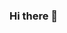 ### Hi there 👋

<!--
**glober100/glober100** is a ✨ _special_ ✨ repository because its `README.md` (this file) appears on your GitHub profile.

Here are some ideas to get you started:

- 🔭 I’m currently working on blogging
- 🌱 I’m currently learning hiw to blog
- 👯 I’m looking to collaborate with other bloggers
- 🤔 I’m looking for help with income for blogging
- 💬 Ask me about anything
- 📫 How to reach me: brando02391@gmail.com
- 😄 Pronouns: He/Him
- ⚡ Fun fact: A crocodile can lower it's heartbeat to 1 time per minute during hibernation
-->
